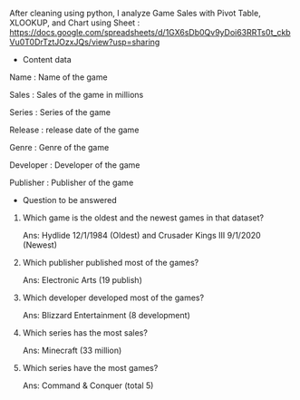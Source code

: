 After cleaning using python, I analyze Game Sales with Pivot Table, XLOOKUP, and Chart using Sheet : 
https://docs.google.com/spreadsheets/d/1GX6sDb0Qv9yDoi63RRTs0t_ckbVu0T0DrTztJOzxJQs/view?usp=sharing


- Content data

Name : Name of the game

Sales : Sales of the game in millions

Series : Series of the game

Release : release date of the game

Genre : Genre of the game

Developer : Developer of the game

Publisher : Publisher of the game


- Question to be answered

1. Which game is the oldest and the newest games in that dataset?

   Ans: Hydlide 12/1/1984 (Oldest) and Crusader Kings III 9/1/2020 (Newest)

2. Which publisher published most of the games?

   Ans: Electronic Arts (19 publish)

3. Which developer developed most of the games?

   Ans: Blizzard Entertainment (8 development)

4. Which series has the most sales?

   Ans: Minecraft (33 million)

5. Which series have the most games?

   Ans: Command & Conquer (total 5)
